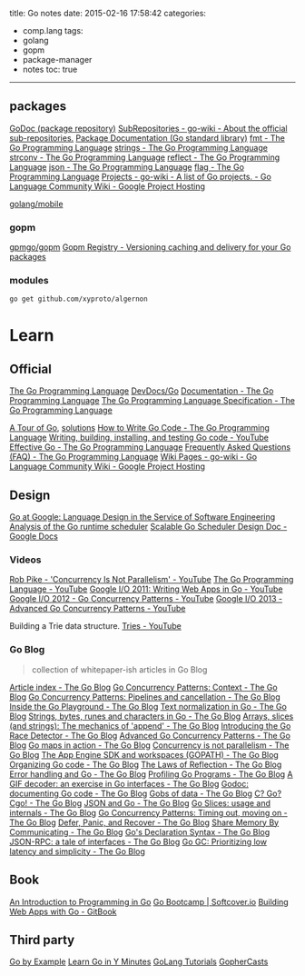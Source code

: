 title: Go notes
date: 2015-02-16 17:58:42
categories:
- comp.lang
tags:
- golang
- gopm
- package-manager
- notes
toc: true
---

## packages

[GoDoc (package repository)](https://godoc.org/)
[SubRepositories - go-wiki - About the official sub-repositories.](https://code.google.com/p/go-wiki/wiki/SubRepositories)
[Package Documentation (Go standard library)](http://golang.org/pkg/)
[fmt - The Go Programming Language](http://golang.org/pkg/fmt/)
[strings - The Go Programming Language](http://golang.org/pkg/strings/)
[strconv - The Go Programming Language](http://golang.org/pkg/strconv/)
[reflect - The Go Programming Language](http://golang.org/pkg/reflect/)
[json - The Go Programming Language](http://golang.org/pkg/encoding/json/)
[flag - The Go Programming Language](http://golang.org/pkg/flag/)
[Projects - go-wiki - A list of Go projects. - Go Language Community Wiki - Google Project Hosting](https://code.google.com/p/go-wiki/wiki/Projects)

[golang/mobile](https://github.com/golang/mobile/)

### gopm

[gpmgo/gopm](https://github.com/gpmgo/gopm)
[Gopm Registry - Versioning caching and delivery for your Go packages](http://gopm.io/)

### modules

```sh
go get github.com/xyproto/algernon
```

# Learn

## Official

[The Go Programming Language](https://golang.org/)
[DevDocs/Go](http://devdocs.io/go/)
[Documentation - The Go Programming Language](http://golang.org/doc/)
[The Go Programming Language Specification - The Go Programming Language](http://golang.org/ref/spec)

[A Tour of Go](http://tour.golang.org/), [solutions](https://code.google.com/p/go-tour/source/browse/solutions/)
[How to Write Go Code - The Go Programming Language](http://golang.org/doc/code.html)
[Writing, building, installing, and testing Go code - YouTube](https://www.youtube.com/watch?v=XCsL89YtqCs)
[Effective Go - The Go Programming Language](http://golang.org/doc/effective_go.html)
[Frequently Asked Questions (FAQ) - The Go Programming Language](http://golang.org/doc/faq)
[Wiki Pages - go-wiki - Go Language Community Wiki - Google Project Hosting](https://code.google.com/p/go-wiki/w/list)

## Design

[Go at Google: Language Design in the Service of Software Engineering](http://talks.golang.org/2012/splash.article)
[Analysis of the Go runtime scheduler](http://www1.cs.columbia.edu/~aho/cs6998/reports/12-12-11_DeshpandeSponslerWeiss_GO.pdf)
[Scalable Go Scheduler Design Doc - Google Docs](https://docs.google.com/document/d/1TTj4T2JO42uD5ID9e89oa0sLKhJYD0Y_kqxDv3I3XMw/edit)

### Videos

[Rob Pike - 'Concurrency Is Not Parallelism' - YouTube](https://www.youtube.com/watch?v=cN_DpYBzKso)
[The Go Programming Language - YouTube](https://www.youtube.com/watch?v=rKnDgT73v8s&feature=related)
[Google I/O 2011: Writing Web Apps in Go - YouTube](https://www.youtube.com/watch?v=-i0hat7pdpk&feature=relmfu)
[Google I/O 2012 - Go Concurrency Patterns - YouTube](https://www.youtube.com/watch?v=f6kdp27TYZs)
[Google I/O 2013 - Advanced Go Concurrency Patterns - YouTube](https://www.youtube.com/watch?v=QDDwwePbDtw)

Building a Trie data structure.
[Tries - YouTube](https://www.youtube.com/watch?v=9HqbKLcxQmo)

### Go Blog

> collection of whitepaper-ish articles in Go Blog

[Article index - The Go Blog](http://blog.golang.org/index)
[Go Concurrency Patterns: Context - The Go Blog](http://blog.golang.org/context)
[Go Concurrency Patterns: Pipelines and cancellation - The Go Blog](http://blog.golang.org/pipelines)
[Inside the Go Playground - The Go Blog](http://blog.golang.org/playground)
[Text normalization in Go - The Go Blog](http://blog.golang.org/normalization)
[Strings, bytes, runes and characters in Go - The Go Blog](http://blog.golang.org/strings)
[Arrays, slices (and strings): The mechanics of 'append' - The Go Blog](http://blog.golang.org/slices)
[Introducing the Go Race Detector - The Go Blog](http://blog.golang.org/race-detector)
[Advanced Go Concurrency Patterns - The Go Blog](http://blog.golang.org/advanced-go-concurrency-patterns)
[Go maps in action - The Go Blog](http://blog.golang.org/go-maps-in-action)
[Concurrency is not parallelism - The Go Blog](http://blog.golang.org/concurrency-is-not-parallelism)
[The App Engine SDK and workspaces (GOPATH) - The Go Blog](http://blog.golang.org/the-app-engine-sdk-and-workspaces-gopath)
[Organizing Go code - The Go Blog](http://blog.golang.org/organizing-go-code)
[The Laws of Reflection - The Go Blog](http://blog.golang.org/laws-of-reflection)
[Error handling and Go - The Go Blog](http://blog.golang.org/error-handling-and-go)
[Profiling Go Programs - The Go Blog](http://blog.golang.org/profiling-go-programs)
[A GIF decoder: an exercise in Go interfaces - The Go Blog](http://blog.golang.org/gif-decoder-exercise-in-go-interfaces)
[Godoc: documenting Go code - The Go Blog](http://blog.golang.org/godoc-documenting-go-code)
[Gobs of data - The Go Blog](http://blog.golang.org/gobs-of-data)
[C? Go? Cgo! - The Go Blog](http://blog.golang.org/c-go-cgo)
[JSON and Go - The Go Blog](http://blog.golang.org/json-and-go)
[Go Slices: usage and internals - The Go Blog](http://blog.golang.org/go-slices-usage-and-internals)
[Go Concurrency Patterns: Timing out, moving on - The Go Blog](http://blog.golang.org/go-concurrency-patterns-timing-out-and)
[Defer, Panic, and Recover - The Go Blog](http://blog.golang.org/defer-panic-and-recover)
[Share Memory By Communicating - The Go Blog](http://blog.golang.org/share-memory-by-communicating)
[Go's Declaration Syntax - The Go Blog](http://blog.golang.org/gos-declaration-syntax)
[JSON-RPC: a tale of interfaces - The Go Blog](http://blog.golang.org/json-rpc-tale-of-interfaces)
[Go GC: Prioritizing low latency and simplicity - The Go Blog](http://blog.golang.org/go15gc)

## Book

[An Introduction to Programming in Go](http://www.golang-book.com/)
[Go Bootcamp | Softcover.io](http://www.golangbootcamp.com/book)
[Building Web Apps with Go - GitBook](https://www.gitbook.com/book/codegangsta/building-web-apps-with-go/details)

## Third party

[Go by Example](https://gobyexample.com/)
[Learn Go in Y Minutes](http://learnxinyminutes.com/docs/go/)
[GoLang Tutorials](http://golangtutorials.blogspot.hk/2011/05/table-of-contents.html)
[GopherCasts](https://gophercasts.io/)
